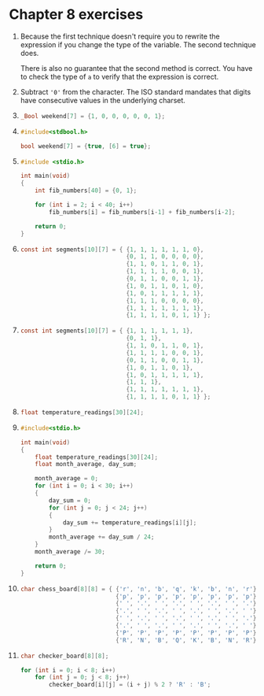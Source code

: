 # Chapter 8 exercises

1. Because the first technique doesn't require you to rewrite the expression if
   you change the type of the variable. The second technique does.

   There is also no guarantee that the second method is correct. You have to
   check the type of `a` to verify that the expression is correct.

2. Subtract `'0'` from the character. The ISO standard mandates that digits have
   consecutive values in the underlying charset.

3. ```c
   _Bool weekend[7] = {1, 0, 0, 0, 0, 0, 1};
   ```

4. ```c
   #include<stdbool.h>

   bool weekend[7] = {true, [6] = true};
   ```

5. ```c
   #include <stdio.h>
   
   int main(void)
   {
       int fib_numbers[40] = {0, 1};
   
       for (int i = 2; i < 40; i++)
           fib_numbers[i] = fib_numbers[i-1] + fib_numbers[i-2];
   
       return 0;
   }
   ```

6. ```c
   const int segments[10][7] = { {1, 1, 1, 1, 1, 1, 0},
                                 {0, 1, 1, 0, 0, 0, 0},
                                 {1, 1, 0, 1, 1, 0, 1},
                                 {1, 1, 1, 1, 0, 0, 1},
                                 {0, 1, 1, 0, 0, 1, 1},
                                 {1, 0, 1, 1, 0, 1, 0},
                                 {1, 0, 1, 1, 1, 1, 1},
                                 {1, 1, 1, 0, 0, 0, 0},
                                 {1, 1, 1, 1, 1, 1, 1},
                                 {1, 1, 1, 1, 0, 1, 1} };
   ```

7. ```c
   const int segments[10][7] = { {1, 1, 1, 1, 1, 1},
                                 {0, 1, 1},
                                 {1, 1, 0, 1, 1, 0, 1},
                                 {1, 1, 1, 1, 0, 0, 1},
                                 {0, 1, 1, 0, 0, 1, 1},
                                 {1, 0, 1, 1, 0, 1},
                                 {1, 0, 1, 1, 1, 1, 1},
                                 {1, 1, 1},
                                 {1, 1, 1, 1, 1, 1, 1},
                                 {1, 1, 1, 1, 0, 1, 1} };
   ```

8. ```c
   float temperature_readings[30][24];
   ```

9. ```c
   #include<stdio.h>
   
   int main(void)
   {
       float temperature_readings[30][24];
       float month_average, day_sum;
   
       month_average = 0;
       for (int i = 0; i < 30; i++)
       {
           day_sum = 0;
           for (int j = 0; j < 24; j++)
           {
               day_sum += temperature_readings[i][j];
           }
           month_average += day_sum / 24;
       }
       month_average /= 30;
   
       return 0;
   }
   ```

10. ```c
    char chess_board[8][8] = { {'r', 'n', 'b', 'q', 'k', 'b', 'n', 'r'},
                               {'p', 'p', 'p', 'p', 'p', 'p', 'p', 'p'},
                               {' ', '.', ' ', '.', ' ', '.', ' ', '.'},
                               {'.', ' ', '.', ' ', '.', ' ', '.', ' '},
                               {' ', '.', ' ', '.', ' ', '.', ' ', '.'},
                               {'.', ' ', '.', ' ', '.', ' ', '.', ' '},
                               {'P', 'P', 'P', 'P', 'P', 'P', 'P', 'P'},
                               {'R', 'N', 'B', 'Q', 'K', 'B', 'N', 'R'} };
    ```

11. ```c
    char checker_board[8][8];
    
    for (int i = 0; i < 8; i++)
        for (int j = 0; j < 8; j++)
            checker_board[i][j] = (i + j) % 2 ? 'R' : 'B';
    ```
